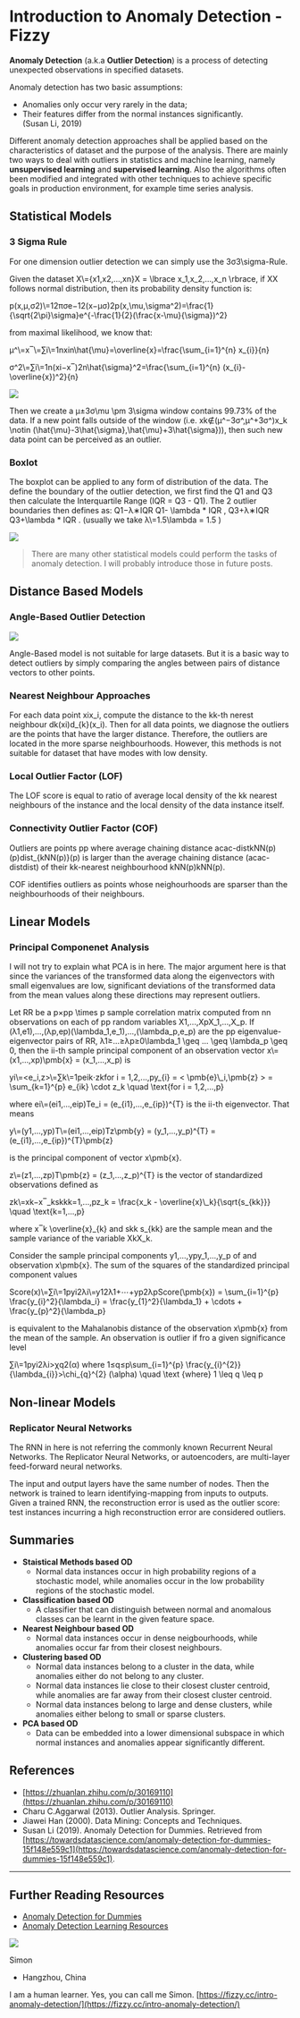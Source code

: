 # Introduction to Anomaly Detection - Fizzy
**Anomaly Detection** (a.k.a **Outlier Detection**) is a process of detecting unexpected observations in specified datasets.

Anomaly detection has two basic assumptions:

-   Anomalies only occur very rarely in the data;
-   Their features differ from the normal instances significantly.  
    (Susan Li, 2019)

Different anomaly detection approaches shall be applied based on the characteristics of dataset and the purpose of the analysis. There are mainly two ways to deal with outliers in statistics and machine learning, namely **unsupervised learning** and **supervised learning**. Also the algorithms often been modified and integrated with other techniques to achieve specific goals in production environment, for example time series analysis.

## Statistical Models

### 3 Sigma Rule

For one dimension outlier detection we can simply use the 3σ3\\sigma-Rule.

Given the dataset X\\={x1,x2,...,xn}X = \\lbrace x_1,x_2,...,x_n \\rbrace, if XX follows normal distribution, then its probability density function is:

p(x,μ,σ2)\\=12πσe−12(x−μσ)2p(x,\\mu,\\sigma^2)=\\frac{1}{\\sqrt{2\\pi}\\sigma}e^{-\\frac{1}{2}(\\frac{x-\\mu}{\\sigma})^2}

from maximal likelihood, we know that:

μ^\\=x‾\\=∑i\\=1nxin\\hat{\\mu}=\\overline{x}=\\frac{\\sum\_{i=1}^{n} x\_{i}}{n}

σ^2\\=∑i\\=1n(xi−x‾)2n\\hat{\\sigma}^2=\\frac{\\sum\_{i=1}^{n} (x\_{i}-\\overline{x})^2}{n}

![](https://i.loli.net/2020/11/21/IaCminQKZyuqpxW.png)

Then we create a μ±3σ\\mu \\pm 3\\sigma window contains 99.73% of the data. If a new point falls outside of the window (i.e. xk∉(μ^−3σ^,μ^+3σ^)x_k \\notin (\\hat{\\mu}-3\\hat{\\sigma},\\hat{\\mu}+3\\hat{\\sigma})), then such new data point can be perceived as an outlier.

### Boxlot

The boxplot can be applied to any form of distribution of the data. The define the boundary of the outlier detection, we first find the Q1 and Q3 then calculate the Interquartile Range (IQR = Q3 - Q1). The 2 outlier boundaries then defines as: Q1−λ∗IQR Q1- \\lambda \* IQR , Q3+λ∗IQR Q3+\\lambda \* IQR . (usually we take λ\\=1.5\\lambda = 1.5 )

![](https://i.loli.net/2020/11/21/V9tmDWJnERkcuIx.png)

> There are many other statistical models could perform the tasks of anomaly detection. I will probably introduce those in future posts.

## Distance Based Models

### Angle-Based Outlier Detection

![](https://i.loli.net/2020/11/21/VTmOXcGJEYFu42f.png)

Angle-Based model is not suitable for large datasets. But it is a basic way to detect outliers by simply comparing the angles between pairs of distance vectors to other points.

### Nearest Neighbour Approaches

For each data point xix_i, compute the distance to the kk-th nerest neighbour dk(xi)d\_{k}(x_i). Then for all data points, we diagnose the outliers are the points that have the larger distance. Therefore, the outliers are located in the more sparse neighbourhoods. However, this methods is not suitable for dataset that have modes with low density.

### Local Outlier Factor (LOF)

The LOF score is equal to ratio of average local density of the kk nearest neighbours of the instance and the local density of the data instance itself.

### Connectivity Outlier Factor (COF)

Outliers are points pp where average chaining distance acac-distkNN(p)(p)dist\_{kNN(p)}(p) is larger than the average chaining distance (acac-distdist) of their kk-nearest neighbourhood kNN(p)kNN(p).

COF identifies outliers as points whose neighourhoods are sparser than the neighbourhoods of their neighbours.

## Linear Models

### Principal Componenet Analysis

I will not try to explain what PCA is in here. The major argument here is that since the variances of the transformed data along the eigenvectors with small eigenvalues are low, significant deviations of the transformed data from the mean values along these directions may represent outliers.

Let RR be a p×pp \\times p sample correlation matrix computed from nn observations on each of pp random variables X1,...,XpX_1,...,X_p. If (λ1,e1),...,(λp,ep)(\\lambda_1,e_1),...,(\\lambda_p,e_p) are the pp eigenvalue-eigenvector pairs of RR, λ1≥...≥λp≥0\\lambda_1 \\geq ... \\geq \\lambda_p \\geq 0, then the ii-th sample principal component of an observation vector x\\=(x1,...,xp)\\pmb{x} = (x_1,...,x_p) is

yi\\=&lt;e_i,z>\\=∑k\\=1peik⋅zkfor i = 1,2,...,py\_{i} = &lt; \\pmb{e}\\\_i,\\pmb{z} > = \\sum\_{k=1}^{p} e\_{ik} \\cdot z_k \\quad \\text{for i = 1,2,...,p}

where ei\\=(ei1,...,eip)Te_i = (e\_{i1},...,e\_{ip})^{T} is the ii-th eigenvector. That means

y\\=(y1,...,yp)T\\=(ei1,...,eip)Tz\\pmb{y} = (y_1,...,y_p)^{T} = (e\_{i1},...,e\_{ip})^{T}\\pmb{z}

is the principal component of vector x\\pmb{x}.

z\\=(z1,...,zp)T\\pmb{z} = (z_1,...,z_p)^{T} is the vector of standardized observations defined as

zk\\=xk−x‾\_kskkk=1,...,pz_k = \\frac{x_k - \\overline{x}\\\_k}{\\sqrt{s\_{kk}}} \\quad \\text{k=1,...,p}

where x‾k \\overline{x}\_{k} and skk s\_{kk} are the sample mean and the sample variance of the variable XkX_k.

Consider the sample principal components y1,...,ypy_1,...,y_p of and observation x\\pmb{x}. The sum of the squares of the standardized principal component values

Score(x)\\=∑i\\=1pyi2λi\\=y12λ1+⋯+yp2λpScore(\\pmb{x}) = \\sum\_{i=1}^{p} \\frac{y\_{i}^2}{\\lambda_i} = \\frac{y\_{1}^2}{\\lambda_1} + \\cdots + \\frac{y\_{p}^2}{\\lambda_p}

is equivalent to the Mahalanobis distance of the observation x\\pmb{x} from the mean of the sample. An observation is outlier if fro a given significance level

∑i\\=1pyi2λi>χq2(α) where 1≤q≤p\\sum\_{i=1}^{p} \\frac{y\_{i}^{2}}{\\lambda\_{i}}>\\chi\_{q}^{2} (\\alpha) \\quad \\text {where} 1 \\leq q \\leq p

## Non-linear Models

### Replicator Neural Networks

The RNN in here is not referring the commonly known Recurrent Neural Networks. The Replicator Neural Networks, or autoencoders, are multi-layer feed-forward neural networks.

The input and output layers have the same number of nodes. Then the network is trained to learn identifying-mapping from inputs to outputs. Given a trained RNN, the reconstruction error is used as the outlier score: test instances incurring a high reconstruction error are considered outliers.

## Summaries

-   **Staistical Methods based OD**
    -   Normal data instances occur in high probability regions of a stochastic model, while anomalies occur in the low probability regions of the stochastic model.
-   **Classification based OD**
    -   A classifier that can distinguish between normal and anomalous classes can be learnt in the given feature space.
-   **Nearest Neighbour based OD**
    -   Normal data instances occur in dense neigbourhoods, while anomalies occur far from their closest neighbours.
-   **Clustering based OD**
    -   Normal data instances belong to a cluster in the data, while anomalies either do not belong to any cluster.
    -   Normal data instances lie close to their closest cluster centroid, while anomalies are far away from their closest cluster centroid.
    -   Normal data instances belong to large and dense clusters, while anomalies either belong to small or sparse clusters.
-   **PCA based OD**
    -   Data can be embedded into a lower dimensional subspace in which normal instances and anomalies appear significantly different.

## References

-   [https://zhuanlan.zhihu.com/p/30169110](https://zhuanlan.zhihu.com/p/30169110)
-   Charu C.Aggarwal (2013). Outlier Analysis. Springer.
-   Jiawei Han (2000). Data Mining: Concepts and Techniques.
-   Susan Li (2019). Anomaly Detection for Dummies. Retrieved from [https://towardsdatascience.com/anomaly-detection-for-dummies-15f148e559c1](https://towardsdatascience.com/anomaly-detection-for-dummies-15f148e559c1).

* * *

## Further Reading Resources

-   [Anomaly Detection for Dummies](https://towardsdatascience.com/anomaly-detection-for-dummies-15f148e559c1)
-   [Anomaly Detection Learning Resources](https://github.com/yzhao062/anomaly-detection-resources)

![](https://fizzy.cc/media/images/custom-authorAvatar.jpeg)

Simon

-   Hangzhou, China

I am a human learner. Yes, you can call me Simon. 
 [https://fizzy.cc/intro-anomaly-detection/](https://fizzy.cc/intro-anomaly-detection/)

